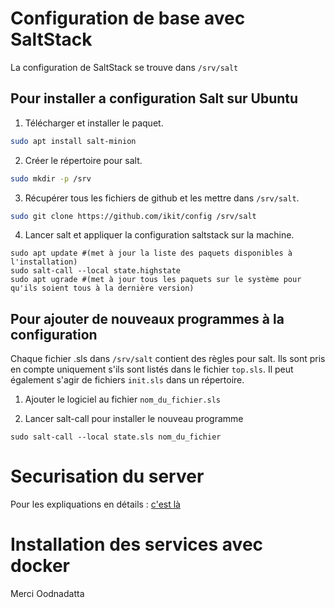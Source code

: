 # Configuration de base avec SaltStack 

La configuration de SaltStack se trouve dans `/srv/salt`


## Pour installer a configuration Salt sur Ubuntu
1) Télécharger et installer le paquet.
```sh
sudo apt install salt-minion
```

2) Créer le répertoire pour salt.
```sh
sudo mkdir -p /srv
```

3) Récupérer tous les fichiers de github et les mettre dans `/srv/salt`.
```sh
sudo git clone https://github.com/ikit/config /srv/salt
```

4) Lancer salt et appliquer la configuration saltstack sur la machine.
```
sudo apt update #(met à jour la liste des paquets disponibles à l'installation)
sudo salt-call --local state.highstate
sudo apt ugrade #(met à jour tous les paquets sur le système pour qu'ils soient tous à la dernière version)
```

## Pour ajouter de nouveaux programmes à la configuration
Chaque fichier .sls dans `/srv/salt` contient des règles pour salt. Ils sont pris en compte uniquement s'ils sont listés dans le fichier `top.sls`.
Il peut également s'agir de fichiers `init.sls` dans un répertoire.

1) Ajouter le logiciel au fichier `nom_du_fichier.sls`

2) Lancer salt-call pour installer le nouveau programme
```
sudo salt-call --local state.sls nom_du_fichier
```


# Securisation du server

Pour les expliquations en détails : [c'est là]( https://openclassrooms.com/courses/securiser-son-serveur-linux)






# Installation des services avec docker


Merci Oodnadatta
